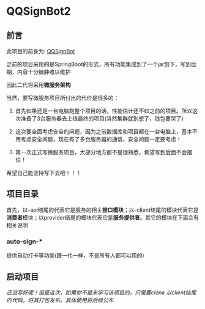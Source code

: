 # QQSignBot2

## 前言

此项目的前身为: [QQSignBot](https://github.com/HuPeng333/QQSignBot)

之前的项目采用的是SpringBoot的形式，所有功能集成到了一个jar包下，写到后期，内容十分臃肿难以维护

因此二代将采用**微服务架构**

当然，要写微服务项目所付出的代价是很多的：

1. 首先如果还是一台电脑跑整个项目的话，性能估计还不如之前的项目。所以这次准备了3台服务器去上线最终的项目(当然集群就别想了，钱包要哭了)

2. 这次要全面考虑安全的问题，因为之前数据库和项目都在一台电脑上，基本不用考虑安全问题，现在有了多台服务器的通信，安全问题一定要考虑！

3. 第一次正式写微服务项目，大部分地方都不是很熟悉，希望写到后面不会摆烂！

希望自己能坚持写下去吧！！！

## 项目目录

首先，以-api结尾的代表它是服务的相关**接口模块**；以-client结尾的模块代表它是**消费者**模块；以provider结尾的模块代表它是**服务提供者**。其它的模块在下面会有相关说明


### auto-sign-*

提供自动打卡等功能(跟一代一样，不是所有人都可以用的)



## 启动项目

*还没写好呢！但是这次，如果你不是来学习该项目的，只需要clone 以client结尾的代码，将其打包发布。具体使用将后续公布*